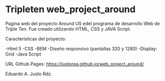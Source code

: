 # Tripleten web_project_around

Pagina web del proyecto Around US edel programa de desarrollo Web de Triple Ten. Fue creado utilizando HTML, CSS y JAVA Script.

Caracteristicas del proyecto:

-Html 5
-CSS
-BEM
-Diseño responsivo (pantallas 320 y 1280)
-Display: Grid
-Java Script

URL Github Pages:
https://justorea.github.io/web_project_around/

Eduardo A. Justo Rdz.
